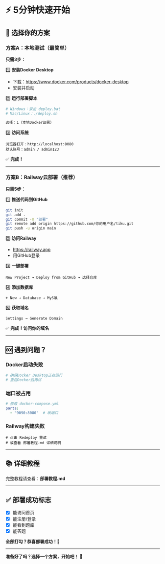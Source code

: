 # ⚡ 5分钟快速开始

## 🎯 选择你的方案

### 方案A：本地测试（最简单）

**只需3步：**

1️⃣ **安装Docker Desktop**
   - 下载：https://www.docker.com/products/docker-desktop
   - 安装并启动

2️⃣ **运行部署脚本**
   ```bash
   # Windows：双击 deploy.bat
   # Mac/Linux：./deploy.sh
   
   选择：1（本地Docker部署）
   ```

3️⃣ **访问系统**
   ```
   浏览器打开：http://localhost:8080
   默认账号：admin / admin123
   ```

✅ **完成！**

---

### 方案B：Railway云部署（推荐）

**只需5步：**

1️⃣ **推送代码到GitHub**
   ```bash
   git init
   git add .
   git commit -m "部署"
   git remote add origin https://github.com/你的用户名/tiku.git
   git push -u origin main
   ```

2️⃣ **访问Railway**
   - https://railway.app
   - 用GitHub登录

3️⃣ **一键部署**
   ```
   New Project → Deploy from GitHub → 选择仓库
   ```

4️⃣ **添加数据库**
   ```
   + New → Database → MySQL
   ```

5️⃣ **获取域名**
   ```
   Settings → Generate Domain
   ```

✅ **完成！访问你的域名**

---

## 🆘 遇到问题？

### Docker启动失败
```bash
# 确保Docker Desktop正在运行
# 重启Docker后再试
```

### 端口被占用
```yaml
# 修改 docker-compose.yml
ports:
  - "9090:8080"  # 改端口
```

### Railway构建失败
```
# 点击 Redeploy 重试
# 或查看 部署教程.md 详细说明
```

---

## 📚 详细教程

完整教程请查看：**部署教程.md**

---

## ✅ 部署成功标志

- [x] 能访问首页
- [x] 能注册/登录
- [x] 能看到题库
- [x] 能答题

**全部打勾？恭喜部署成功！🎉**

---

**准备好了吗？选择一个方案，开始吧！** 🚀


